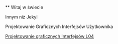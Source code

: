 ** Witaj w świecie

Innym niż Jekyl

Projektowanie Graficznych Interfejsów Użytkownika

[Projektowanie graficznych Interfejsów L04](pgui/L04_react.html)
